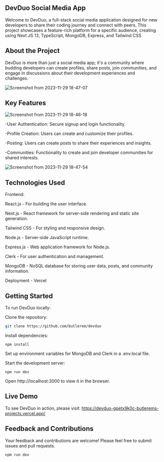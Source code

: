 ## DevDuo Social Media App
Welcome to DevDuo, a full-stack social media application designed for new developers to share their coding journey and connect with peers. This project showcases a feature-rich platform for a specific audience, creating using Next JS 13, TypeScript, MongoDB, Express, and Tailwind CSS

## About the Project
DevDuo is more than just a social media app; it's a community where budding developers can create profiles, share posts, join communities, and engage in discussions about their development experiences and challenges.

![Screenshot from 2023-11-29 18-47-07](https://github.com/butlerem/devduo/assets/130527417/78a842c6-124b-4ba2-88b5-b16f9e940c88)

## Key Features

![Screenshot from 2023-11-29 18-46-18](https://github.com/butlerem/devduo/assets/130527417/9eb4085d-830e-4316-9b51-d5ed091e7aa8)

-User Authentication: Secure signup and login functionality.

-Profile Creation: Users can create and customize their profiles.

-Posting: Users can create posts to share their experiences and insights.

-Communities: Functionality to create and join developer communities for shared interests.

![Screenshot from 2023-11-29 18-47-54](https://github.com/butlerem/devduo/assets/130527417/ab262a15-fe15-457e-9988-785fdf822e20)

## Technologies Used

Frontend:

React.js - For building the user interface.

Next.js - React framework for server-side rendering and static site generation.

Tailwind CSS - For styling and responsive design.

Node.js - Server-side JavaScript runtime.

Express.js - Web application framework for Node.js.

Clerk - For user authentication and management.

MongoDB - NoSQL database for storing user data, posts, and community information.

Deployment - Vercel 

## Getting Started
To run DevDuo locally:

Clone the repository:

```bash
git clone https://github.com/butlerem/devduo
```
Install dependencies:

```npm install```

Set up environment variables for MongoDB and Clerk in a .env.local file.

Start the development server:

```npm run dev```

Open http://localhost:3000 to view it in the browser.

## Live Demo
To see DevDuo in action, please visit: https://devduo-gpetx9k0c-butlerems-projects.vercel.app/

## Feedback and Contributions
Your feedback and contributions are welcome! Please feel free to submit issues and pull requests.

```bash
npm run dev
```
